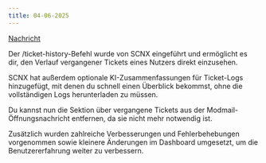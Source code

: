 ```yaml
---
title: 04-06-2025
---
```

[Nachricht](https://discord.com/channels/489786377261678592/916460015815127081/1379600590270631987)


Der /ticket-history-Befehl wurde von SCNX eingeführt und ermöglicht es dir, den Verlauf vergangener Tickets eines Nutzers direkt einzusehen.

SCNX hat außerdem optionale KI-Zusammenfassungen für Ticket-Logs hinzugefügt, mit denen du schnell einen Überblick bekommst, ohne die vollständigen Logs herunterladen zu müssen.

Du kannst nun die Sektion über vergangene Tickets aus der Modmail-Öffnungsnachricht entfernen, da sie nicht mehr notwendig ist.

Zusätzlich wurden zahlreiche Verbesserungen und Fehlerbehebungen vorgenommen sowie kleinere Änderungen im Dashboard umgesetzt, um die Benutzererfahrung weiter zu verbessern.